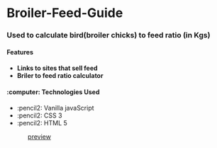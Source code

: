 # Broiler-Feed-Guide

<h3>Used to calculate bird(broiler chicks) to feed ratio (in Kgs)</h3>
<h4>Features<h4>
  <ul> 
      <li>Links to sites that sell feed</li>
      <li>Briler to feed ratio calculator</li>
  </ul>
<h4> :computer: Technologies Used </h4>
<ul>
  <li>:pencil2: Vanilla javaScript </li>
  <li>:pencil2: CSS 3 </li>
  <li>:pencil2: HTML 5 </li>
  <ul>
<a href="http://broilerfeedguide.000webhostapp.com/"> preview </a>


